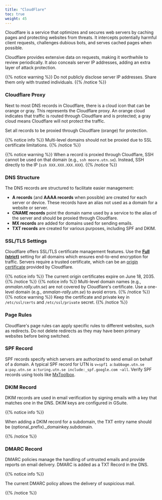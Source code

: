 ```yaml
---
title: "CloudFlare"
toc: true
weight: 45
---
```


Cloudflare is a service that optimizes and secures web servers by caching pages and protecting websites from threats. It intercepts potentially harmful client requests, challenges dubious bots, and serves cached pages when possible.

Cloudflare provides extensive data on requests, making it worthwhile to review periodically. It also conceals server IP addresses, adding an extra layer of attack protection.

{{% notice warning %}}
Do not publicly disclose server IP addresses. Share them only with trusted individuals.
{{% /notice %}}

### Cloudflare Proxy

Next to most DNS records in Cloudflare, there is a cloud icon that can be orange or gray. This represents the Cloudflare proxy. An orange cloud indicates that traffic is routed through Cloudflare and is protected; a gray cloud means Cloudflare will not protect the traffic.

Set all records to be proxied through Cloudflare (orange) for protection.

{{% notice info %}}
Multi-level domains should not be proxied due to SSL certificate limitations.
{{% /notice %}}

{{% notice warning %}}
When a record is proxied through Cloudflare, SSH cannot be used on that domain (e.g., `ssh moore.utn.se`). Instead, SSH directly to the IP (`ssh XXX.XXX.XXX.XXX`).
{{% /notice %}}

### DNS Structure

The DNS records are structured to facilitate easier management:

- **A records** (and **AAAA records** when possible) are created for each server or device. These records have an alias not used as a domain for a website or server.
- **CNAME records** point the domain name used by a service to the alias of the server and should be proxied through Cloudflare.
- **MX records** are added for domains used for sending emails.
- **TXT records** are created for various purposes, including SPF and DKIM.

### SSL/TLS Settings

Cloudflare offers SSL/TLS certificate management features. Use the [**Full (strict)**](https://developers.cloudflare.com/ssl/origin-configuration/ssl-modes/full-strict/) setting for all domains which ensures end-to-end encryption for traffic. Servers require a trusted certificate, which can be an [origin certificate](https://support.cloudflare.com/hc/en-us/articles/115000479507-Managing-Cloudflare-Origin-CA-certificates) provided by Cloudflare.

{{% notice info %}}
The current origin certificates expire on June 18, 2035.
{{% /notice %}}
{{% notice info %}}
Multi-level domain names (e.g., *anmalan.rally.utn.se*) are not covered by Cloudflare's certificate. Use a one-level domain (e.g., *anmalan-rally.utn.se*) to avoid errors.
{{% /notice %}}
{{% notice warning %}}
Keep the certificate and private key in `/etc/ssl/certs` and `/etc/ssl/private` secret.
{{% /notice %}}

### Page Rules

Cloudflare's page rules can apply specific rules to different websites, such as redirects. Do not delete redirects as they may have been primary websites before being switched.

### SPF Record

SPF records specify which servers are authorized to send email on behalf of a domain. A typical SPF record for UTN is `v=spf1 a:babbage.utn.se a:pay.utn.se a:turing.utn.se include:_spf.google.com ~all`. Verify SPF records using tools like [MxToolbox](http://mxtoolbox.com/spf.aspx).

### DKIM Record

DKIM records are used in email verification by signing emails with a key that matches one in the DNS. DKIM keys are configured in GSuite.

{{% notice info %}}

When adding a DKIM record for a subdomain, the TXT entry name should be (optional_prefix)._domainkey.subdomain.

{{% /notice %}}

### DMARC Record

DMARC policies manage the handling of untrusted emails and provide reports on email delivery. DMARC is added as a TXT Record in the DNS.

{{% notice info %}}

The current DMARC policy allows the delivery of suspicious mail.

{{% /notice %}}
